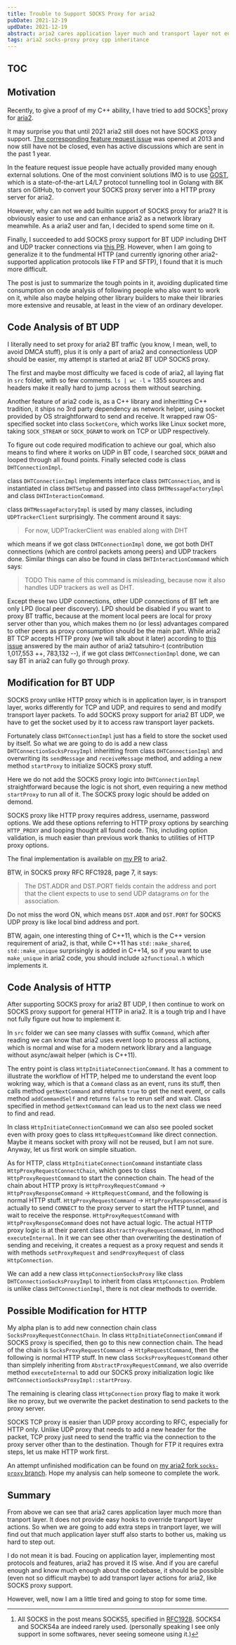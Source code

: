 ```yaml
---
title: Trouble to Support SOCKS Proxy for aria2
pubDate: 2021-12-19
updDate: 2021-12-19
abstract: aria2 cares application layer much and transport layer not enough, causing no easy code point to add transport layer SOCKS proxy.
tags: aria2 socks-proxy proxy cpp inheritance
---
```


<!-- Copyright (C) 2021, 2022 myl7 -->
<!-- SPDX-License-Identifier: CC-BY-SA-4.0 -->

## TOC

## Motivation

Recently, to give a proof of my C++ ability, I have tried to add SOCKS[^1] proxy for [aria2](https://aria2.github.io/).

It may surprise you that until 2021 aria2 still does not have SOCKS proxy support.
[The corresponding feature request issue](https://github.com/aria2/aria2/issues/153)
was opened at 2013 and now still have not be closed, even has active discussions which are sent in the past 1 year.

In the feature request issue people have actually provided many enough external solutions.
One of the most convinient solutions IMO is to use [GOST](https://v2.gost.run/en/),
which is a state-of-the-art L4/L7 protocol tunnelling tool in Golang with 8K stars on GitHub,
to convert your SOCKS proxy server into a HTTP proxy server for aria2.

However, why can not we add builtin support of SOCKS proxy for aria2?
It is obviously easier to use and can enhance aria2 as a network library meanwhile.
As a aria2 user and fan, I decided to spend some time on it.

Finally, I succeeded to add SOCKS proxy support for BT UDP including DHT and UDP tracker connections via
[this PR](https://github.com/aria2/aria2/pull/1857).
However, when I am going to generalize it to the fundmental HTTP
(and currently ignoring other aria2-supported application protocols like FTP and SFTP),
I found that it is much more difficult.

The post is just to summarize the tough points in it,
avoiding duplicated time consumption on code analysis of following people who also want to work on it,
while also maybe helping other library builders to make their libraries more extensive and reusable,
at least in the view of an ordinary developer.

## Code Analysis of BT UDP

I literally need to set proxy for aria2 BT traffic (you know, I mean, well, to avoid DMCA stuff),
plus it is only a part of aria2 and connectionless UDP should be easier,
my attempt is started at aria2 BT UDP SOCKS proxy.

The first and maybe most difficulty we faced is code of aria2, all laying flat in `src` folder, with so few comments.
`ls | wc -l` = 1355 sources and headers make it really hard to jump across them without searching.

Another feature of aria2 code is, as a C++ library and inheritting C++ tradition,
it ships no 3rd party dependency as network helper, using socket provided by OS straightforward to send and receive.
It wrapped raw OS-specified socket into class `SocketCore`, which works like Linux socket more,
taking `SOCK_STREAM` or `SOCK_DGRAM` to work on TCP or UDP respectively.

To figure out code required modification to achieve our goal, which also means to find where it works on UDP in BT code,
I searched `SOCK_DGRAM` and looped through all found points.
Finally selected code is class `DHTConnectionImpl`.

class `DHTConnectionImpl` implements interface class `DHTConnection`,
and is instantiated in class `DHTSetup` and passed into class `DHTMessageFactoryImpl` and class `DHTInteractionCommand`.

class `DHTMessageFactoryImpl` is used by many classes, including `UDPTrackerClient` surprisingly.
The comment around it says:

> For now, UDPTrackerClient was enabled along with DHT

which means if we got class `DHTConnectionImpl` done, we got both DHT connections
(which are control packets among peers) and UDP trackers done.
Similar things can also be found in class `DHTInteractionCommand` which says:

> TODO This name of this command is misleading, because now it also handles UDP trackers as well as DHT.

Except these two UDP connections, other UDP connections of BT left are only LPD (local peer discovery).
LPD should be disabled if you want to proxy BT traffic,
because at the moment local peers are local for proxy server other than you,
which makes them no (or less) advantages compared to other peers as proxy consumption should be the main part.
While aria2 BT TCP accepts HTTP proxy (we will talk about it later) according to
[this issue](https://github.com/aria2/aria2/issues/470)
answered by the main author of aria2 tatsuhiro-t (contribution 1,017,553 ++, 783,132 --),
if we got class `DHTConnectionImpl` done, we can say BT in aria2 can fully go through proxy.

## Modification for BT UDP

SOCKS proxy unlike HTTP proxy which is in application layer,
is in transport layer, works differently for TCP and UDP, and requires to send and modify transport layer packets.
To add SOCKS proxy support for aria2 BT UDP, we have to get the socket used by it to access raw transport layer packets.

Fortunately class `DHTConnectionImpl` just has a field to store the socket used by itself.
So what we are going to do is add a new class `DHTConnectionSocksProxyImpl` inheritting from class `DHTConnectionImpl`
and overwriting its `sendMessage` and `receiveMessage` method,
and adding a new method `startProxy` to initialize SOCKS proxy stuff.

Here we do not add the SOCKS proxy logic into `DHTConnectionImpl` straightforward because the logic is not short,
even requiring a new method `startProxy` to run all of it.
The SOCKS proxy logic should be added on demond.

SOCKS proxy like HTTP proxy requires address, username, password options.
We add these options referring to HTTP proxy options by searching `HTTP_PROXY` and looping thought all found code.
This, including option validation, is much easier than previous work thanks to utilities of HTTP proxy options.

The final implementation is available on [my PR](https://github.com/aria2/aria2/pull/1857) to aria2.

BTW, in SOCKS proxy RFC RFC1928, page 7, it says:

> The DST.ADDR and DST.PORT fields contain the address and port that the client expects to use to send UDP datagrams _on_ for the association.

Do not miss the word ON, which means `DST.ADDR` and `DST.PORT` for SOCKS UDP proxy is like local bind address and port.

BTW, again, one interesting thing of C++11, which is the C++ version requirement of aria2, is that,
while C++11 has `std::make_shared`, `std::make_unique` surprisingly is added in C++14,
so if you want to use `make_unique` in aria2 code, you should include `a2functional.h` which implements it.

## Code Analysis of HTTP

After supporting SOCKS proxy for aria2 BT UDP,
I then continue to work on SOCKS proxy support for general HTTP in aria2.
It is a tough trip and I have not fully figure out how to implement it.

In `src` folder we can see many classes with suffix `Command`,
which after reading we can know that aria2 uses event loop to process all actions,
which is normal and wise for a modern network library and a language without async/await helper (which is C++11).

The entry point is class `HttpInitiateConnectionCommand`.
It has a comment to illustrate the workflow of HTTP, helped me to understand the event loop wokring way,
which is that a `Command` class as an event, runs its stuff,
then calls method `getNextCommand` and returns `true` to get the next event,
or calls method `addCommandSelf` and returns `false` to rerun self and wait.
Class specified in method `getNextCommand` can lead us to the next class we need to find and read.

In class `HttpInitiateConnectionCommand` we can also see
pooled socket even with proxy goes to class `HttpRequestCommand` like direct connection.
Maybe it means socket with proxy will not be reused, but I am not sure.
Anyway, let us first work on simple situation.

As for HTTP, class `HttpInitiateConnectionCommand` instantiate class `HttpProxyRequestConnectChain`,
which goes to class `HttpProxyRequestCommand` to start the connection chain.
The head of the chain about HTTP proxy is
`HttpProxyRequestCommand` -> `HttpProxyResponseCommand` -> `HttpRequestCommand`,
and the following is normal HTTP stuff.
`HttpProxyRequestCommand` -> `HttpProxyResponseCommand` is actually to send `CONNECT` to the proxy server
to start the HTTP tunnel, and wait to receive the response.
`HttpProxyRequestCommand` with `HttpProxyResponseCommand` does not have actual logic.
The actual HTTP proxy logic is at their parent class `AbstractProxyRequestCommand`, in method `executeInternal`.
In it we can see other than overwriting the destination of sending and receiving,
it creates a request as a proxy request and sends it with
methods `setProxyRequest` and `sendProxyRequest` of class `HttpConnection`.

We can add a new class `HttpConnectionSocksProxy` like class `DHTConnectionSocksProxyImpl` to inherit from
class `HttpConnection`.
Problem is unlike class `DHTConnectionImpl`, there is not clear methods to override.

## Possible Modification for HTTP

My alpha plan is to add new connection chain class `SocksProxyRequestConnectChain`.
In class `HttpInitiateConnectionCommand` if SOCKS proxy is specified, then go to this new connection chain.
The head of the chain is `SocksProxyRequestCommand` -> `HttpRequestCommand`, then the following is normal HTTP stuff.
In new class `SocksProxyRequestCommand` other than simplely inheriting from `AbstractProxyRequestCommand`,
we also override method `executeInternal` to add our SOCKS proxy initialization logic
like `DHTConnectionSocksProxyImpl::startProxy`.

The remaining is clearing class `HttpConnection` proxy flag to make it work like no proxy, but we overwrite
the packet destination to send packets to the proxy server.

SOCKS TCP proxy is easier than UDP proxy according to RFC, especially for HTTP only.
Unlike UDP proxy that needs to add a new header for the packet,
TCP proxy just need to send the traffic via the connection to the proxy server other than to the destination.
Though for FTP it requires extra steps, let us make HTTP work first.

An attempt unfinished modification can be found on
[my aria2 fork `socks-proxy` branch](https://github.com/myl7/aria2/tree/socks-proxy).
Hope my analysis can help someone to complete the work.

## Summary

From above we can see that aria2 cares application layer much more than tranport layer.
It does not provide easy hooks to override tranport layer actions.
So when we are going to add extra steps in tranport layer,
we will find out that much application layer stuff also starts to bother us, making us hard to step out.

I do not mean it is bad.
Foucing on application layer, implementing most protocols and features, aria2 has proved it IS wise.
And if you are careful enough and know much enough about the codebase,
it should be possible (even not so difficult maybe) to add transport layer actions for aria2, like SOCKS proxy support.

However, well, now I am a little tired and going to stop for some time.

[^1]: All SOCKS in the post means SOCKS5, specified in [RFC1928](https://datatracker.ietf.org/doc/html/rfc1928). SOCKS4 and SOCKS4a are indeed rarely used. (personally speaking I see only support in some softwares, never seeing someone using it.)
